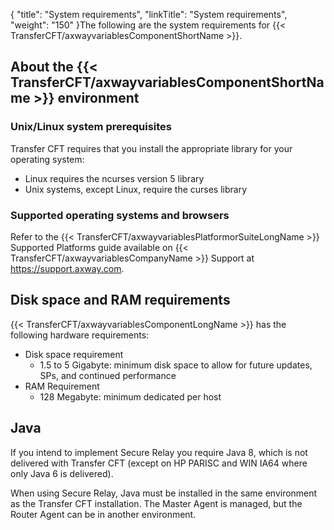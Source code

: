 {
    "title": "System requirements",
    "linkTitle": "System requirements",
    "weight": "150"
}The following are the system requirements for {{< TransferCFT/axwayvariablesComponentShortName  >}}.

About the {{< TransferCFT/axwayvariablesComponentShortName  >}} environment
--------------------------------------------------------------------------------

### Unix/Linux system prerequisites

Transfer CFT requires that you install the appropriate library for your operating system:

- Linux requires the ncurses version 5 library
- Unix systems, except Linux, require the curses library

### Supported operating systems and browsers

Refer to the {{< TransferCFT/axwayvariablesPlatformorSuiteLongName  >}} Supported Platforms guide available on {{< TransferCFT/axwayvariablesCompanyName  >}} Support at <a href="https://support.axway.com/" class="hyperlink">https://support.axway.com</a>.

Disk space and RAM requirements
-------------------------------

{{< TransferCFT/axwayvariablesComponentLongName  >}} has the following hardware requirements:

- Disk space requirement
    -   1.5 to 5 Gigabyte: minimum disk space to allow for future updates, SPs, and continued performance
- RAM Requirement
    -   128 Megabyte: minimum dedicated per host

Java
----

If you intend to implement Secure Relay you require Java 8, which is not delivered with Transfer CFT (except on HP PARISC and WIN IA64 where only Java 6 is delivered).

When using Secure Relay, Java must be installed in the same environment as the Transfer CFT installation. The Master Agent is managed, but the Router Agent can be in another environment.
